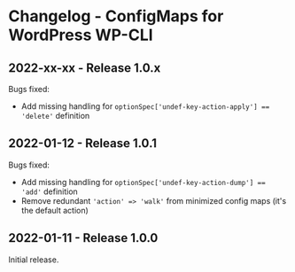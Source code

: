 # Changelog - ConfigMaps for WordPress WP-CLI



## 2022-xx-xx - Release 1.0.x

Bugs fixed:
- Add missing handling for `optionSpec['undef-key-action-apply'] == 'delete'` definition



## 2022-01-12 - Release 1.0.1

Bugs fixed:
- Add missing handling for `optionSpec['undef-key-action-dump'] == 'add'` definition
- Remove redundant `'action' => 'walk'` from minimized config maps (it's the default action)



## 2022-01-11 - Release 1.0.0

Initial release.
